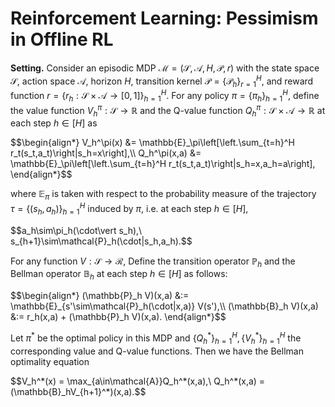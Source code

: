# Reinforcement Learning: Pessimism in Offline RL
**Setting.** Consider an episodic MDP $\mathcal{M}=(\mathcal{S},\mathcal{A},H,\mathcal{P},r)$ with the state space $\mathcal{S},$ action space $\mathcal{A},$ horizon $H,$ transition kernel $\mathcal{P}=\lbrace\mathcal{P}_ h\rbrace_ {r=1}^H,$ and reward function $r=\lbrace r_ h:\mathcal{S}\times\mathcal{A}\to [0,1]\rbrace_ {h=1}^H.$ For any policy $\pi=\lbrace \pi_h\rbrace_ {h=1}^H,$ define the value function $V_ h^\pi:\mathcal{S}\to\mathbb{R}$ and the Q-value function $Q_ h^\pi:\mathcal{S}\times\mathcal{A}\to\mathbb{R}$ at each step $h\in[H]$ as
<p>
  $$\begin{align*}
  V_h^\pi(x) &= \mathbb{E}_\pi\left[\left.\sum_{t=h}^H r_t(s_t,a_t)\right|s_h=x\right],\\
  Q_h^\pi(x,a) &= \mathbb{E}_\pi\left[\left.\sum_{t=h}^H r_t(s_t,a_t)\right|s_h=x,a_h=a\right],
  \end{align*}$$
</p>

where $\mathbb{E}_ \pi$ is taken with respect to the probability measure of the trajectory $\tau=\lbrace(s_ h,a_ h)\rbrace_ {h=1}^H$ induced by $\pi,$ i.e. at each step $h\in[H],$
<p>
  $$a_h\sim\pi_h(\cdot\vert s_h),\ s_{h+1}\sim\mathcal{P}_h(\cdot|s_h,a_h).$$
</p>

For any function $V:\mathcal{S}\to\mathcal{R},$ Define the transition operator $\mathbb{P}_ h$ and the Bellman operator $\mathbb{B}_ h$ at each step $h\in[H]$ as follows:
<p>
  $$\begin{align*}
  (\mathbb{P}_h V)(x,a) &:= \mathbb{E}_{s'\sim\mathcal{P}_h(\cdot|x,a)} V(s'),\\
  (\mathbb{B}_h V)(x,a) &:= r_h(x,a) + (\mathbb{P}_h V)(x,a).
  \end{align*}$$
</p>

Let $\pi^{* }$ be the optimal policy in this MDP and $\lbrace Q^{* }_ h\rbrace_ {h=1}^H, \lbrace V^{* }_ h\rbrace_ {h=1}^H$ the corresponding value and Q-value functions. Then we have the Bellman optimality equation
<p>
  $$V_h^*(x) = \max_{a\in\mathcal{A}}Q_h^*(x,a),\ Q_h^*(x,a) = (\mathbb{B}_hV_{h+1}^*)(x,a).$$
</p>
